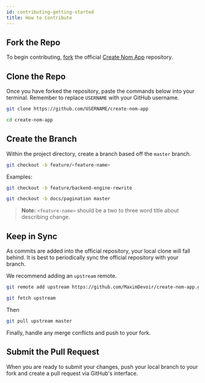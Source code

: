 ```yaml
---
id: contributing-getting-started
title: How to Contribute
---
```


## Fork the Repo

To begin contributing, [fork](https://help.github.com/en/articles/fork-a-repo)
the official [Create Nom App](https://github.com/MaximDevoir/create-nom-app)
repository.

## Clone the Repo

Once you have forked the repository, paste the commands below into your
terminal. Remember to replace `USERNAME` with your GitHub username.

```bash
git clone https://github.com/USERNAME/create-nom-app

cd create-nom-app
```

## Create the Branch

Within the project directory, create a branch based off the `master` branch.

```bash
git checkout -b feature/<feature-name>
```

Examples:

```bash
git checkout -b feature/backend-engine-rewrite

git checkout -b docs/pagination master
```

> **Note:** `<feature-name>` should be a two to three word title about
> describing change.

## Keep in Sync

As commits are added into the official repository, your local clone will fall
behind. It is best to periodically sync the official repository with your
branch.

We recommend adding an `upstream` remote.

```bash
git remote add upstream https://github.com/MaximDevoir/create-nom-app.git

git fetch upstream
```

Then

```bash
git pull upstream master
```

Finally, handle any merge conflicts and push to your fork.

<!-- TODO: This looks like a promising
  https://gist.github.com/CristinaSolana/1885435 which appears have been merged
  with https://help.github.com/en/articles/syncing-a-fork and
  https://help.github.com/en/articles/configuring-a-remote-for-a-fork
-->

## Submit the Pull Request

When you are ready to submit your changes, push your local branch to your fork
and create a pull request via GitHub's interface.
